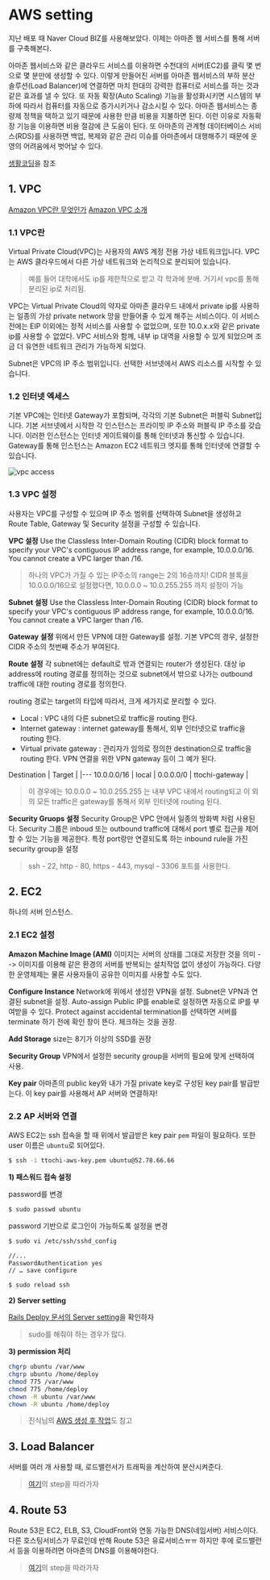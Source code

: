 # AWS setting
지난 배포 때 Naver Cloud BIZ를 사용해보았다. 이제는 아마존 웹 서비스를 통해 서버를 구축해본다.

아마존 웹서비스와 같은 클라우드 서비스를 이용하면 수천대의 서버(EC2)를 클릭 몇 번으로 몇 분만에 생성할 수 있다. 이렇게 만들어진 서버를 아마존 웹서비스의 부하 분산 솔루션(Load Balancer)에 연결하면 마치 한대의 강력한 컴퓨터로 서비스를 하는 것과 같은 효과를 낼 수 있다. 또 자동 확장(Auto Scaling) 기능을 활성화시키면 시스템의 부하에 따라서 컴퓨터를 자동으로 증가시키거나 감소시킬 수 있다. 아마존 웹서비스는 종량제 정책을 택하고 있기 때문에 사용한 만큼 비용을 지불하면 된다. 이런 이유로 자동확장 기능을 이용하면 비용 절감에 큰 도움이 된다. 또 아마존의 관계형 데이터베이스 서비스(RDS)를 사용하면 백업, 복제와 같은 관리 이슈를 아마존에서 대행해주기 때문에 운영의 어려움에서 벗어날 수 있다.

[생활코딩](https://opentutorials.org/course/608/3002)을 참조

## 1. VPC
[Amazon VPC란 무엇인가](http://docs.aws.amazon.com/ko_kr/AmazonVPC/latest/UserGuide/VPC_Introduction.html)
[Amazon VPC 소개](http://bcho.tistory.com/779)

### 1.1 VPC란
Virtual Private Cloud(VPC)는 사용자의 AWS 계정 전용 가상 네트워크입니다. 
VPC는 AWS 클라우드에서 다른 가상 네트워크와 논리적으로 분리되어 있습니다. 

> 예를 들어 대학에서도 ip를 제한적으로 받고 각 학과에 분배. 거기서 vpc를 통해 분리된 ip로 처리됨.

VPC는 Virtual Private Cloud의 약자로 아마존 클라우드 내에서 private ip를 사용하는 일종의 가상 private network 망을 만들어줄 수 있게 해주는 서비스이다.
이 서비스 전에는 EIP 이외에는 정적 서비스를 사용할 수 없었으며, 또한 10.0.x.x와 같은 private ip를 사용할 수 없었다. VPC 서비스와 함께, 내부 ip 대역을 사용할 수 있게 되었으며 조금 더 유연한 네트워크 관리가 가능하게 되었다.

Subnet은 VPC의 IP 주소 범위입니다. 선택한 서브넷에서 AWS 리소스를 시작할 수 있습니다.

### 1.2 인터넷 엑세스
기본 VPC에는 인터넷 Gateway가 포함되며, 각각의 기본 Subnet은 퍼블릭 Subnet입니다. 기본 서브넷에서 시작한 각 인스턴스는 프라이빗 IP 주소와 퍼블릭 IP 주소를 갖습니다. 이러한 인스턴스는 인터넷 게이트웨이를 통해 인터넷과 통신할 수 있습니다. Gateway를 통해 인스턴스는 Amazon EC2 네트워크 엣지를 통해 인터넷에 연결할 수 있습니다.

![vpc access](http://docs.aws.amazon.com/ko_kr/AmazonVPC/latest/UserGuide/images/default-vpc-diagram.png)

### 1.3 VPC 설정
사용자는 VPC를 구성할 수 있으며 IP 주소 범위를 선택하여 Subnet을 생성하고 Route Table, Gateway 및 Security 설정을 구성할 수 있습니다.

**VPC 설정**
Use the Classless Inter-Domain Routing (CIDR) block format to specify your VPC's contiguous IP address range, for example, 10.0.0.0/16. You cannot create a VPC larger than /16.
    
> 하나의 VPC가 가질 수 있는 IP주소의 range는 2의 16승까지!
> CIDR 블록을 10.0.0.0/16으로 설정했다면, 10.0.0.0 ~ 10.0.255.255 까지 설정이 가능

**Subnet 설정**
Use the Classless Inter-Domain Routing (CIDR) block format to specify your VPC's contiguous IP address range, for example, 10.0.0.0/16. You cannot create a VPC larger than /16.

**Gateway 설정**
위에서 만든 VPN에 대한 Gateway를 설정. 기본 VPC의 경우, 설정한 CIDR 주소의 첫번째 주소가 부여된다.

**Route 설정**
각 subnet에는 default로 밖과 연결되는 router가 생성된다.
대상 ip address에 routing 경로를 정의하는 것으로 subnet에서 밖으로 나가는 outbound traffic에 대한 routing 경로를 정의한다. 

routing 경로는 target의 타입에 따라서, 크게 세가지로 분리할 수 있다.

* Local : VPC 내의 다른 subnet으로 traffic을 routing 한다.
* Internet gateway : internet gateway를 통해서, 외부 인터넷으로 traffic을 routing 한다.
* Virtual private gateway : 관리자가 임의로 정의한 destination으로 traffic을 routing 한다. VPN 연결을 위한 VPN gateway 등이 그 예가 된다.

> 
Destination | Target |
|---
10.0.0.0/16 | local |
0.0.0.0/0 | ttochi-gateway |

> 이 경우에는 10.0.0.0 ~ 10.0.255.255 는 내부 VPC 내에서 routing되고 이 외의 모든 traffic은 gateway를 통해서 외부 인터넷에 routing 된다.

**Security Gruops 설정**
Security Group은 VPC 안에서 일종의 방화벽 처럼 사용된다. Security 그룹은 inboud 또는 outbound traffic에 대해서 port 별로 접근을 제어할 수 있는 기능을 제공한다.
특정 port랑만 연결되도록 하는 inbound rule을 가진 security group을 설정

> ssh - 22, http - 80, https - 443, mysql - 3306 포트를 사용한다.

## 2. EC2
하나의 서버 인스턴스.

### 2.1 EC2 설정

**Amazon Machine Image (AMI)**
이미지는 서버의 상태를 그대로 저장한 것을 의미 
--> 이미지를 이용해 같은 환경의 서버를 반복되는 설치작업 없이 생성이 가능하다.
다양한 운영체제는 물론 사용자들이 공유한 이미지를 사용할 수도 있다.

**Configure Instance**
Network에 위에서 생성한 VPN을 설정.
Subnet은 VPN과 연결된 subnet을 설정.
Auto-assign Public IP를 enable로 설정하면 자동으로 IP를 부여받을 수 있다.
Protect against accidental termination를 선택하면 서버를 terminate 하기 전에 확인 창이 뜬다. 체크하는 것을 권장.

**Add Storage**
size는 8기가 이상의 SSD를 권장

**Security Group**
VPN에서 설정한 security group을 서버의 필요에 맞게 선택하여 사용.

**Key pair**
아마존의 public key와 내가 가질 private key로 구성된 key pair를 발급받는다.
이 key pair를 사용해서 AP 서버와 연결하자!

### 2.2 AP 서버와 연결
AWS EC2는 ssh 접속을 할 때 위에서 발급받은 key pair `pem` 파일이 필요하다.
또한 user 이름은 `ubuntu`로 되어있다.
```bash
$ ssh -i ttochi-aws-key.pem ubuntu@52.78.66.66
```

**1) 패스워드 접속 설정**

password를 변경
```bash
$ sudo passwd ubuntu
```

password 기반으로 로그인이 가능하도록 설정을 변경
```bash
$ sudo vi /etc/ssh/sshd_config

//...
PasswordAuthentication yes
// … save configure

$ sudo reload ssh
```

**2) Server setting**

[Rails Deploy 문서의 Server setting](https://github.com/ttochi/web/blob/master/Server/2.%20Rails%20Deploy.md#3-server-setting)을 확인하자

> sudo를 해줘야 하는 경우가 많다.

**3) permission 처리**
```bash
chgrp ubuntu /var/www
chgrp ubuntu /home/deploy
chmod 775 /var/www
chmod 775 /home/deploy
chown -R ubuntu /var/www
chown -R ubuntu /home/deploy
```

> 진식님의 [AWS 생성 후 작업](https://www.evernote.com/shard/s327/sh/8e4894b6-7c0c-4b00-93e6-0c4d43188e24/f7a13025988db7e7)도 참고

## 3. Load Balancer
서버를 여러 개 사용할 때, 로드밸런서가 트래픽을 계산하여 분산시켜준다.

> [여기](https://item4.github.io/2015-09-29/Make-ELB-And-Apply-SSL(HTTPS)/)의 step을 따라가자

## 4. Route 53
Route 53은 EC2, ELB, S3, CloudFront와 연동 가능한 DNS(네임서버) 서비스이다.
다른 호스팅서비스가 무료인데 반해 Route 53은 유료서비스ㅠㅠ
하지만 후에 로드밸런서 등을 이용하려면 아마존의 DNS를 이용해야한다.

> [여기](http://cafe.naver.com/mobilenjoy/18763)의 step을 따라가자


